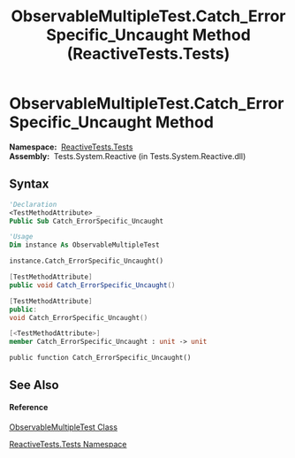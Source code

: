 ﻿---
title: ObservableMultipleTest.Catch_ErrorSpecific_Uncaught Method  (ReactiveTests.Tests)
TOCTitle: Catch_ErrorSpecific_Uncaught Method
ms:assetid: M:ReactiveTests.Tests.ObservableMultipleTest.Catch_ErrorSpecific_Uncaught
ms:mtpsurl: https://msdn.microsoft.com/en-us/library/reactivetests.tests.observablemultipletest.catch_errorspecific_uncaught(v=VS.103)
ms:contentKeyID: 36619664
ms.date: 06/28/2011
mtps_version: v=VS.103
f1_keywords:
- ReactiveTests.Tests.ObservableMultipleTest.Catch_ErrorSpecific_Uncaught
dev_langs:
- CSharp
- JScript
- VB
- FSharp
- c++
---

# ObservableMultipleTest.Catch\_ErrorSpecific\_Uncaught Method

**Namespace:**  [ReactiveTests.Tests](hh289046\(v=vs.103\).md)  
**Assembly:**  Tests.System.Reactive (in Tests.System.Reactive.dll)

## Syntax

``` vb
'Declaration
<TestMethodAttribute> _
Public Sub Catch_ErrorSpecific_Uncaught
```

``` vb
'Usage
Dim instance As ObservableMultipleTest

instance.Catch_ErrorSpecific_Uncaught()
```

``` csharp
[TestMethodAttribute]
public void Catch_ErrorSpecific_Uncaught()
```

``` c++
[TestMethodAttribute]
public:
void Catch_ErrorSpecific_Uncaught()
```

``` fsharp
[<TestMethodAttribute>]
member Catch_ErrorSpecific_Uncaught : unit -> unit 
```

``` jscript
public function Catch_ErrorSpecific_Uncaught()
```

## See Also

#### Reference

[ObservableMultipleTest Class](hh303586\(v=vs.103\).md)

[ReactiveTests.Tests Namespace](hh289046\(v=vs.103\).md)

